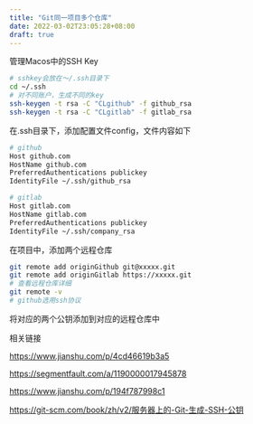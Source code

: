 ```yaml
---
title: "Git同一项目多个仓库"
date: 2022-03-02T23:05:28+08:00
draft: true
---
```


管理Macos中的SSH Key

```bash
# sshkey会放在～/.ssh目录下
cd ~/.ssh
# 对不同账户，生成不同的key
ssh-keygen -t rsa -C "CLgithub" -f github_rsa
ssh-keygen -t rsa -C "CLgitlab" -f gitlab_rsa
```

在.ssh目录下，添加配置文件config，文件内容如下

```bash
# github
Host github.com
HostName github.com
PreferredAuthentications publickey
IdentityFile ~/.ssh/github_rsa

# gitlab
Host gitlab.com
HostName gitlab.com
PreferredAuthentications publickey
IdentityFile ~/.ssh/company_rsa
```

在项目中，添加两个远程仓库

```bash
git remote add originGithub git@xxxxx.git
git remote add originGitlab https://xxxxx.git
# 查看远程仓库详细
git remote -v
# github选用ssh协议
```

将对应的两个公钥添加到对应的远程仓库中

相关链接

https://www.jianshu.com/p/4cd46619b3a5

https://segmentfault.com/a/1190000017945878

https://www.jianshu.com/p/194f787998c1

https://git-scm.com/book/zh/v2/服务器上的-Git-生成-SSH-公钥
